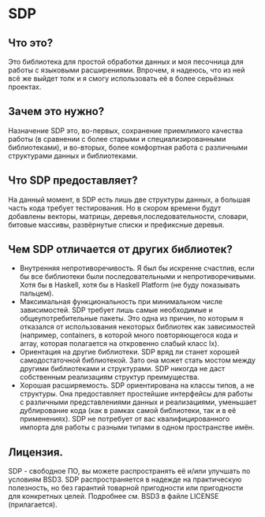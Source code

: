 # SDP

Что это?
--------------------------------------------------------------------------------
Это библиотека для простой обработки данных и моя песочница для работы с
языковыми расширениями. Впрочем, я надеюсь, что из ней всё же выйдет толк и я
смогу использовать её в более серьёзных проектах.

Зачем это нужно?
--------------------------------------------------------------------------------
Назначение SDP это, во-первых, сохранение приемлимого качества работы (в
сравнении с более старыми и специализированными библиотеками), и во-вторых,
более комфортная работа с различными структурами данных и библиотеками.

Что SDP предоставляет?
--------------------------------------------------------------------------------
На данный момент, в SDP есть лишь две структуры данных, а большая часть кода
требует тестирования. Но в скором времени будут добавлены векторы, матрицы,
деревья,последовательности, словари, битовые массивы, развёрнутые списки и
префиксные деревья.

Чем SDP отличается от других библиотек?
--------------------------------------------------------------------------------
* Внутренняя непротиворечивость. Я был бы искренне счастлив, если бы все
библиотеки были последовательными и непротиворечивыми. Хотя бы в Haskell, хотя
бы в Haskell Platform (не буду показывать пальцем).
* Максимальная функциональность при минимальном числе зависимостей. SDP требует
лишь самые необходимые и общеупотребительные пакеты. Это одна из причин, по
которым я отказался от использования некоторых библиотек как зависимостей
(например, containers, в которой много повторяющегося кода и array, которая
полагается на откровенно слабый класс Ix).
* Ориентация на другие библиотеки. SDP вряд ли станет хорошей самодостаточной
библиотекой. Зато она может стать мостом между другими библиотеками и
структурами. SDP никогда не даст собственным реализациям структур преимущества.
* Хорошая расширяемость. SDP ориентирована на классы типов, а не структуры.
Она предоставляет простейшие интерфейсы для работы с различными представлениями
данных и реализациями, уменьшает дублирование кода (как в рамках самой
библиотеки, так и в её применениях). SDP не потребует от вас квалифицированного
импорта для работы с разными типами в одном пространстве имён.

Лицензия.
--------------------------------------------------------------------------------
SDP - свободное ПО, вы можете распространять её и/или улучшать по условиям BSD3.
SDP распространяется в надежде на практическую полезность, но без гарантий
товарной пригодности или пригодности для конкретных целей. Подробнее см. BSD3 в
файле LICENSE (прилагается).

